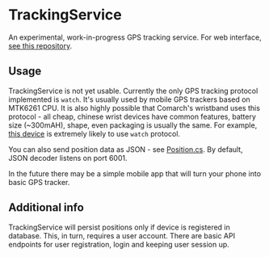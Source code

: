 # TrackingService
An experimental, work-in-progress GPS tracking service. For web interface, [see this repository](https://github.com/xtul/tracking-web).

## Usage

TrackingService is not yet usable. Currently the only GPS tracking protocol implemented is `watch`. It's usually used by mobile GPS trackers based on MTK6261 CPU. It is also highly possible that Comarch's wristband uses this protocol - all cheap, chinese wrist devices have common features, battery size (~300mAH), shape, even packaging is usually the same. For example, [this device](https://www.alibaba.com/product-detail/Factory-gps-smartwatch-X6-phone-android_1600210996211.html) is extremely likely to use `watch` protocol.

You can also send position data as JSON - see [Position.cs](https://github.com/xtul/TrackingService/blob/master/TrackingService.Model/Objects/DbSet/Position.cs). By default, JSON decoder listens on port 6001.

In the future there may be a simple mobile app that will turn your phone into basic GPS tracker.

## Additional info

TrackingService will persist positions only if device is registered in database. This, in turn, requires a user account. There are basic API endpoints for user registration, login and keeping user session up.

